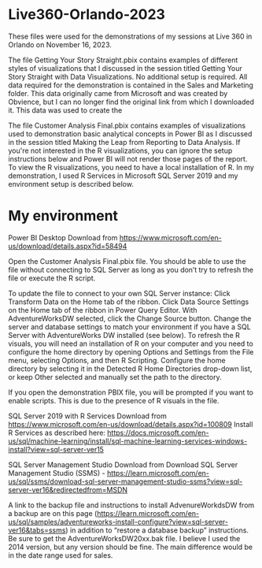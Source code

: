 # Live360-Orlando-2023

These files were used for the demonstrations of my sessions at Live 360 in Orlando on November 16, 2023.

The file Getting Your Story Straight.pbix contains examples of different styles of visualizations that I discussed in the session titled Getting Your Story Straight with Data Visualizations. No additional setup is required. All data required for the demonstration is contained in the Sales and Marketing folder. This data originally came from Microsoft and was created by Obvience, but I can no longer find the original link from which I downloaded it. This data was used to create the 

The file Customer Analysis Final.pbix contains examples of visualizations used to demonstration basic analytical concepts in Power BI as I discussed in the session titled Making the Leap from Reporting to Data Analysis. If you're not interested in the R visualizations, you can ignore the setup instructions below and Power BI will not render those pages of the report.  To view the R visualizations, you need to have a local installation of R. In my demonstration, I used R Services in Microsoft SQL Server 2019 and my environment setup is described below.

# My environment

Power BI Desktop
Download from https://www.microsoft.com/en-us/download/details.aspx?id=58494

Open the Customer Analysis Final.pbix file. You should be able to use the file without connecting to SQL Server as long as you don’t try to refresh the file or execute the R script. 

To update the file to connect to your own SQL Server instance:
Click Transform Data on the Home tab of the ribbon.
Click Data Source Settings on the Home tab of the ribbon in Power Query Editor. 
With AdventureWorksDW selected, click the Change Source button.
Change the server and database settings to match your environment if you have a SQL Server with AdventureWorks DW installed (see below).
To refresh the R visuals, you will need an installation of R on your computer and you need to configure the home directory by opening Options and Settings from the File menu, selecting Options, and then R Scripting. Configure the home directory by selecting it in the Detected R Home Directories drop-down list, or keep Other selected and manually set the path to the directory.
 
If you open the demonstration PBIX file, you will be prompted if you want to enable scripts. This is due to the presence of R visuals in the file. 
 
SQL Server 2019 with R Services 
Download from https://www.microsoft.com/en-us/download/details.aspx?id=100809
Install R Services as described here: https://docs.microsoft.com/en-us/sql/machine-learning/install/sql-machine-learning-services-windows-install?view=sql-server-ver15

SQL Server Management Studio
Download from Download SQL Server Management Studio (SSMS) - https://learn.microsoft.com/en-us/sql/ssms/download-sql-server-management-studio-ssms?view=sql-server-ver16&redirectedfrom=MSDN

A link to the backup file and instructions to install AdvenureWorkdsDW from a backup are on this page (https://learn.microsoft.com/en-us/sql/samples/adventureworks-install-configure?view=sql-server-ver16&tabs=ssms) in addition to “restore a database backup” instructions. Be sure to get the AdventureWorksDW20xx.bak file. I believe I used the 2014 version, but any version should be fine. The main difference would be in the date range used for sales. 









